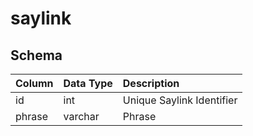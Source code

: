 # saylink

## Schema
| Column | Data Type | Description |
| :--- | :--- | :--- |
| id | int | Unique Saylink Identifier |
| phrase | varchar | Phrase |

